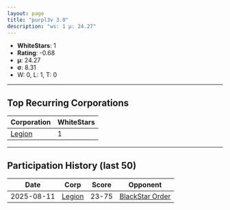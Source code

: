 ```yaml
---
layout: page
title: "purpl3v 3.0"
description: "ws: 1 μ: 24.27"
---
```

- **WhiteStars**: 1
- **Rating**: -0.68
- **μ**: 24.27  
- **σ**: 8.31
- W: 0, L: 1, T: 0

---

## Top Recurring Corporations

| Corporation | WhiteStars |
| --- | --- |
| [Legion](https://ws.tsl.rocks/corp/313baaeac1c759ca26e0f4bd3140711cffdfa85c287d4c992dcfb809908cf491/) | 1 |

---

## Participation History (last 50)

| Date | Corp | Score | Opponent |
| --- | --- | --- | --- |
| 2025-08-11 | [Legion](https://ws.tsl.rocks/corp/313baaeac1c759ca26e0f4bd3140711cffdfa85c287d4c992dcfb809908cf491/) | 23-75 | [BlackStar Order](https://ws.tsl.rocks/corp/e75857448fb1e8d620c964ec4abe23f7e07374a4a70fde79f655862152e8f428/) |